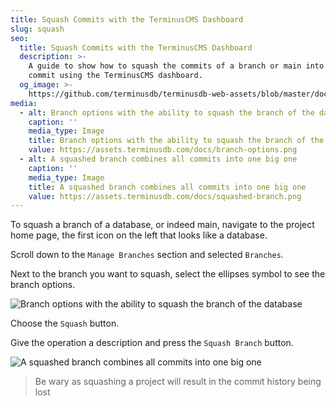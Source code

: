 ```yaml
---
title: Squash Commits with the TerminusCMS Dashboard
slug: squash
seo:
  title: Squash Commits with the TerminusCMS Dashboard
  description: >-
    A guide to show how to squash the commits of a branch or main into one large
    commit using the TerminusCMS dashboard.
  og_image: >-
    https://github.com/terminusdb/terminusdb-web-assets/blob/master/docs/squashed-branch.png?raw=true
media:
  - alt: Branch options with the ability to squash the branch of the database
    caption: ''
    media_type: Image
    title: Branch options with the ability to squash the branch of the database
    value: https://assets.terminusdb.com/docs/branch-options.png
  - alt: A squashed branch combines all commits into one big one
    caption: ''
    media_type: Image
    title: A squashed branch combines all commits into one big one
    value: https://assets.terminusdb.com/docs/squashed-branch.png
---
```


To squash a branch of a database, or indeed main, navigate to the project home page, the first icon on the left that looks like a database.

Scroll down to the `Manage Branches` section and selected `Branches`.

Next to the branch you want to squash, select the ellipses symbol to see the branch options.

![Branch options with the ability to squash the branch of the database](https://assets.terminusdb.com/docs/branch-options.png)

Choose the `Squash` button.

Give the operation a description and press the `Squash Branch` button.

![A squashed branch combines all commits into one big one](https://assets.terminusdb.com/docs/squashed-branch.png)

> Be wary as squashing a project will result in the commit history being lost